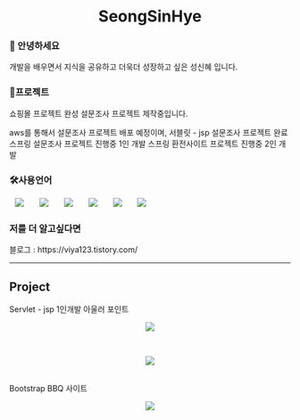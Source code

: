 <h1 align="center"> SeongSinHye</h1>

<h3>🤗 안녕하세요 </h3>
개발을 배우면서 지식을 공유하고 더욱더 성장하고 싶은 성신혜 입니다.


<h3>🤗프로젝트</h3>
쇼핑몰 프로젝트 완성 
설문조사 프로젝트 제작중입니다. 

aws를 통해서 설문조사 프로젝트 배포 예정이며, 
서블릿 - jsp 설문조사 프로젝트 완료
스프링 설문조사 프로젝트 진행중 1인 개발 
스프링 환전사이트 프로젝트 진행중 2인 개발 



<h3>🛠사용언어</h3>
<div>
<img src="https://img.shields.io/badge/Java-007396?style=flat-square&logo=Java&logoColor=white" style="height : auto; margin-left : 10px; margin-right : 10px;"/></a>&nbsp;
<img src="https://img.shields.io/badge/SpringFramework-6DB33F?style=flat-square&logo=Spring&logoColor=white" style="height : auto; margin-left : 10px; margin-right : 10px;"/></a>&nbsp;
<img src="https://img.shields.io/badge/MySQL-4479A1?style=flat-square&logo=MySQL&logoColor=white" style="height : auto; margin-left : 10px; margin-right : 10px;"/></a>&nbsp;
<img src="https://img.shields.io/badge/HTML5-E34F26?style=flat-square&logo=HTML5&logoColor=white" style="height : auto; margin-left : 10px; margin-right : 10px;"/></a>&nbsp;
<img src="https://img.shields.io/badge/CSS3-1572B6?style=flat-square&logo=CSS3&logoColor=white" style="height : auto; margin-left : 10px; margin-right : 10px;"/></a>&nbsp;
<img src="https://img.shields.io/badge/JavaScript-F7DF1E?style=flat-square&logo=JavaScript&logoColor=white" style="height : auto; margin-left : 10px; margin-right : 10px;"/></a>&nbsp;
</div>

<h3>저를 더 알고싶다면</h3>
 블로그 : https://viya123.tistory.com/
<hr>
<h2>Project</h2>
Servlet - jsp 1인개발 아울러 포인트 
<br>
<p align="center"><img src="https://user-images.githubusercontent.com/107236098/193736279-7a0b8151-5035-4fce-a69b-9aea9b29bb76.gif"> </p>
<br>
<p align="center"><img src="https://user-images.githubusercontent.com/107236098/193737224-9bbd8290-4dcb-41fd-9bdb-d28237ac699b.gif"> </p>


<br>
Bootstrap BBQ 사이트 
<p align="center">
 <img src="https://user-images.githubusercontent.com/107236098/191862938-8ca33fae-fa5f-4cd3-a93d-49dda1ce6f1c.gif">
 </p>
